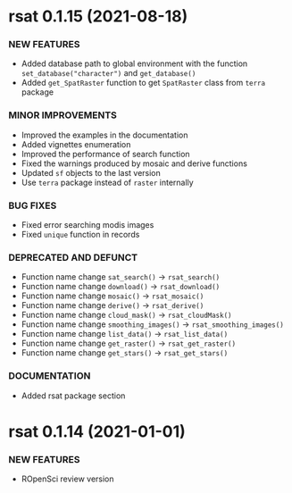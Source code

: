 rsat 0.1.15 (2021-08-18)
=========================
### NEW FEATURES
  
  * Added database path to global environment with the function 
  `set_database("character")` and `get_database()`
  * Added `get_SpatRaster` function to get `SpatRaster` 
  class from `terra` package 

### MINOR IMPROVEMENTS

  * Improved the examples in the documentation
  * Added vignettes enumeration
  * Improved the performance of search function
  * Fixed the warnings produced by mosaic and derive functions
  * Updated `sf` objects to the last version
  * Use `terra` package instead of `raster` internally

### BUG FIXES

  * Fixed error searching modis images
  * Fixed `unique` function in records
  
### DEPRECATED AND DEFUNCT

  * Function name change `sat_search()` -> `rsat_search()`
  * Function name change `download()` -> `rsat_download()`
  * Function name change `mosaic()` -> `rsat_mosaic()` 
  * Function name change `derive()` -> `rsat_derive()`
  * Function name change `cloud_mask()` -> `rsat_cloudMask()`
  * Function name change `smoothing_images()` -> `rsat_smoothing_images()`
  * Function name change `list_data()` -> `rsat_list_data()`
  * Function name change `get_raster()` -> `rsat_get_raster()`
  * Function name change `get_stars()` -> `rsat_get_stars()`

### DOCUMENTATION

  * Added rsat package section


rsat 0.1.14 (2021-01-01)
=========================

### NEW FEATURES

  * ROpenSci review version
